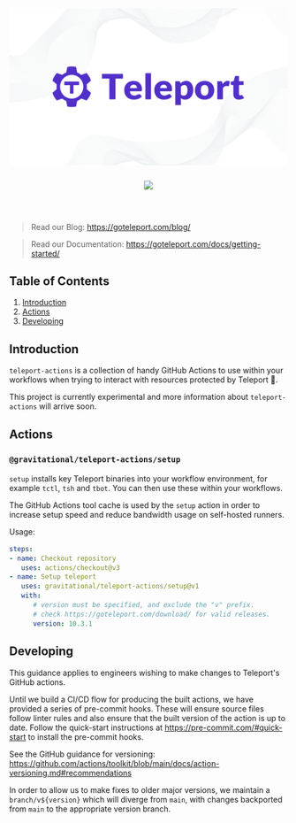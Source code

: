 <div align="center">
   <img src="./assets/img/readme-header.png" width=750/>
   <div align="center" style="padding: 25px">
      <a href="https://www.apache.org/licenses/LICENSE-2.0">
      <img src="https://img.shields.io/badge/Apache-2.0-red.svg" />
      </a>
   </div>
</div>
</br>

> Read our Blog: <https://goteleport.com/blog/>

> Read our Documentation: <https://goteleport.com/docs/getting-started/>

## Table of Contents

1. [Introduction](#introduction)
1. [Actions](#actions)
1. [Developing](#developing)

## Introduction

`teleport-actions` is a collection of handy GitHub Actions to use within your
workflows when trying to interact with resources protected by Teleport 🚀.

This project is currently experimental and more information about
`teleport-actions` will arrive soon.

## Actions

### `@gravitational/teleport-actions/setup`

`setup` installs key Teleport binaries into your workflow environment, for
example `tctl`, `tsh` and `tbot`. You can then use these within your workflows.

The GitHub Actions tool cache is used by the `setup` action in order to increase
setup speed and reduce bandwidth usage on self-hosted runners.

Usage:

```yaml
steps:
- name: Checkout repository
   uses: actions/checkout@v3
- name: Setup teleport
   uses: gravitational/teleport-actions/setup@v1
   with:
      # version must be specified, and exclude the "v" prefix.
      # check https://goteleport.com/download/ for valid releases.
      version: 10.3.1
```

## Developing

This guidance applies to engineers wishing to make changes to Teleport's
GitHub actions.

Until we build a CI/CD flow for producing the built actions, we have provided
a series of pre-commit hooks. These will ensure source files follow linter rules
and also ensure that the built version of the action is up to date. Follow the
quick-start instructions at <https://pre-commit.com/#quick-start> to install
the pre-commit hooks.

See the GitHub guidance for versioning:
<https://github.com/actions/toolkit/blob/main/docs/action-versioning.md#recommendations>

In order to allow us to make fixes to older major versions, we maintain a
`branch/v${version}` which will diverge from `main`, with changes backported
from `main` to the appropriate version branch.
